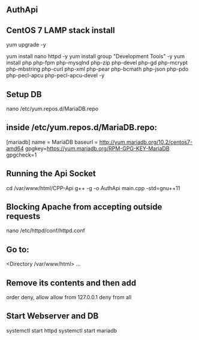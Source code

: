 **AuthApi**
-------

**CentOS 7 LAMP stack install**
-------------------------------
yum upgrade -y

yum install nano httpd -y
yum install group "Development Tools" -y
yum install php php-fpm php-mysqlnd php-zip php-devel php-gd php-mcrypt php-mbstring php-curl php-xml php-pear php-bcmath php-json php-pdo php-pecl-apcu php-pecl-apcu-devel -y

**Setup DB**
------------
nano /etc/yum.repos.d/MariaDB.repo

**inside /etc/yum.repos.d/MariaDB.repo:**
-----------------------------------------
[mariadb]
name = MariaDB
baseurl = http://yum.mariadb.org/10.2/centos7-amd64
gpgkey=https://yum.mariadb.org/RPM-GPG-KEY-MariaDB
gpgcheck=1

**Running the Api Socket**
--------------------------
cd /var/www/html/CPP-Api
g++ -g -o AuthApi main.cpp -std=gnu++11

**Blocking Apache from accepting outside requests**
---------------------------------------------------
nano /etc/httpd/conf/httpd.conf

**Go to:**
----------
<Directory /var/www/html>
...

**Remove its contents and then add**
------------------------------------
order deny, allow
allow from 127.0.0.1
deny from all

**Start Webserver and DB**
--------------------------
systemctl start httpd
systemctl start mariadb
